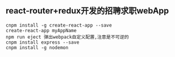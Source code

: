 ## react-router+redux开发的招聘求职webApp
`cnpm install -g create-react-app --save`<br>
`create-react-app myAppName`<br>
`npm run eject 弹出webpack自定义配置,注意是不可逆的`<br>
`cnpm install express --save`<br>
`cnpm install -g nodemon`

